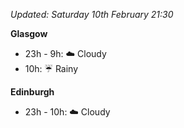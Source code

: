 *Updated: Saturday 10th February 21:30*

**Glasgow**

* 23h - 9h: :cloud: Cloudy
* 10h: :umbrella: Rainy

**Edinburgh**

* 23h - 10h: :cloud: Cloudy
